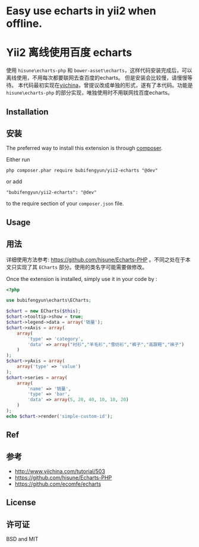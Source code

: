 Easy use echarts in yii2 when offline.
======================================
Yii2 离线使用百度 echarts
======================================

使用 `hisune\echarts-php` 和 `bower-asset\echarts`，这样代码安装完成后，可以离线使用，不用每次都要联网去查百度的echarts。
但是安装会比较慢，请慢慢等待。
本代码最初实现在[yiichina](http://www.yiichina.com/tutorial/503)，曾提议改成单独的形式，遂有了本代码。功能是 `hisune\echarts-php` 的部分实现，唯独使用时不用联网找百度echarts。

Installation
------------
安装
------------

The preferred way to install this extension is through [composer](http://getcomposer.org/download/).

Either run

```
php composer.phar require bubifengyun/yii2-echarts "@dev"
```

or add

```
"bubifengyun/yii2-echarts": "@dev"
```

to the require section of your `composer.json` file.


Usage
-----
用法
-----

详细使用方法参考: https://github.com/hisune/Echarts-PHP 。不同之处在于本文只实现了其 `ECharts` 部分。使用的类名字可能需要做修改。

Once the extension is installed, simply use it in your code by  :

```php
<?php

use bubifengyun\echarts\ECharts;

$chart = new ECharts($this);
$chart->tooltip->show = true;
$chart->legend->data = array('销量');
$chart->xAxis = array(
    array(
        'type' => 'category',
        'data' => array("衬衫","羊毛衫","雪纺衫","裤子","高跟鞋","袜子")
    )
);
$chart->yAxis = array(
    array('type' => 'value')
);
$chart->series = array(
    array(
        'name' => '销量',
        'type' => 'bar',
        'data' => array(5, 20, 40, 10, 10, 20)
    )
);
echo $chart->render('simple-custom-id');
```


Ref
-----
参考
-----

+ http://www.yiichina.com/tutorial/503
+ https://github.com/hisune/Echarts-PHP
+ https://github.com/ecomfe/echarts

License
-------
许可证
-----

BSD and MIT 
